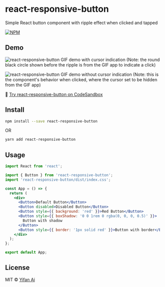 # react-responsive-button

Simple React button component with ripple effect when clicked and tapped

[![NPM](https://img.shields.io/npm/v/react-responsive-button.svg)](https://www.npmjs.com/package/react-responsive-button)

## Demo

![react-responsive-button GIF demo with cursor indication](https://yifanai.s3-ap-southeast-2.amazonaws.com/button/buttons-with-cursor.gif)
(Note: the round black circle shown before the ripple is from the GIF app to indicate a click)

![react-responsive-button GIF demo without cursor indication](https://yifanai.s3-ap-southeast-2.amazonaws.com/button/buttons-no-cursor.gif)
(Note: this is the component's behavior when clicked, where the cursor set to be hidden from the GIF app)

🚀 [Try react-responsive-button on CodeSandbox](https://codesandbox.io/s/react-responsive-button-nvn2x?file=/src/App.js)

## Install

```bash
npm install --save react-responsive-button
```
OR
```bash
yarn add react-responsive-button
```

## Usage

```jsx
import React from 'react';

import { Button } from 'react-responsive-button';
import 'react-responsive-button/dist/index.css';

const App = () => {
  return (
    <div>
      <Button>Default Button</Button>
      <Button disabled>Disabled Button</Button>
      <Button style={{ background: 'red' }}>Red Button</Button>
      <Button style={{ boxShadow: '0 0 1rem 0 rgba(0, 0, 0, 0.5)' }}>
        Button with shadow
      </Button>
      <Button style={{ border: '1px solid red' }}>Button with border</Button>
    </div>
  );
};

export default App;
```

## License

MIT © [Yifan Ai](https://github.com/react-responsive-button)
